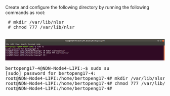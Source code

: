   Create and configure the following directory by running the following commands as root:
 <pre>
 # mkdir /var/lib/nlsr
 # chmod 777 /var/lib/nlsr
 </pre>
![alt img](https://github.com/syaifulahdan/Mini-NDN-Work/blob/main/Assignment%202:NDNrg-Topology/NDNrg-Image-Node4/NLSR-Image-Node4/nlsr-mkdir.png)

<pre>
bertopeng17-4@NDN-Node4-LIPI:~$ sudo su
[sudo] password for bertopeng17-4: 
root@NDN-Node4-LIPI:/home/bertopeng17-4# mkdir /var/lib/nlsr
root@NDN-Node4-LIPI:/home/bertopeng17-4# chmod 777 /var/lib/nlsr
root@NDN-Node4-LIPI:/home/bertopeng17-4# 
</pre>
